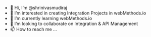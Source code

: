 - 👋 Hi, I’m @shrinivasmudiraj
- 👀 I’m interested in creating Integration Projects in webMethods.io
- 🌱 I’m currently learning webMethods.io
- 💞️ I’m looking to collaborate on Integration & API Management
- 📫 How to reach me ...

<!---
shrinivasmudiraj/shrinivasmudiraj is a ✨ special ✨ repository because its `README.md` (this file) appears on your GitHub profile.
You can click the Preview link to take a look at your changes.
--->
